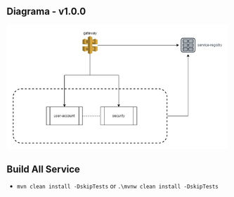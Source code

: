 ## Diagrama - v1.0.0
![](docs\arch-blog-api.jpg)

## Build All Service
- `mvn clean install -DskipTests` or `.\mvnw clean install -DskipTests`